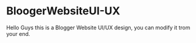 # BloogerWebsiteUI-UX

Hello Guys this is a Blogger Website UI/UX design, you can modify it trom your end.
